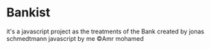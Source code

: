 # Bankist
it's a javascript project as the treatments of the Bank
created by jonas schmedtmann
javascript by me
©️Amr mohamed
